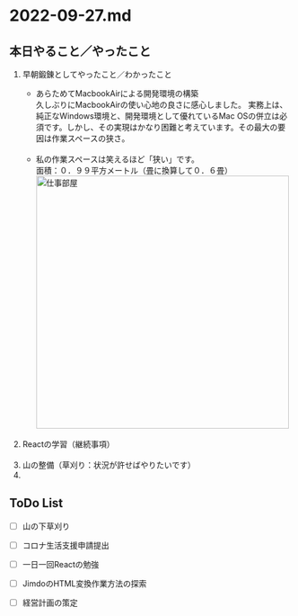 # 2022-09-27.md

## 本日やること／やったこと

<ol>
<li>早朝鍛錬としてやったこと／わかったこと</li>
<ul>
<li>あらためてMacbookAirによる開発環境の構築</li>
久しぶりにMacbookAirの使い心地の良さに感心しました。
実務上は、純正なWindows環境と、開発環境として優れているMac OSの併立は必須です。しかし、その実現はかなり困難と考えています。その最大の要因は作業スペースの狭さ。  
<br><br>
<li>私の作業スペースは笑えるほど「狭い」です。　</li>
面積：０．９９平方メートル（畳に換算して０．６畳）<br>
<img width="450" src="https://i.imgur.com/1ej8CXL.png" alt="仕事部屋">
    
</ul>
<br><li>Reactの学習（継続事項）</li>
<br><li>山の整備（草刈り：状況が許せばやりたいです）</li>
<li></Li>
</ol>
    

## ToDo List

  - [ ] 山の下草刈り
  - [ ] コロナ生活支援申請提出
  - [ ] 一日一回Reactの勉強
  - [ ] JimdoのHTML変換作業方法の探索
  - [ ] 経営計画の策定

